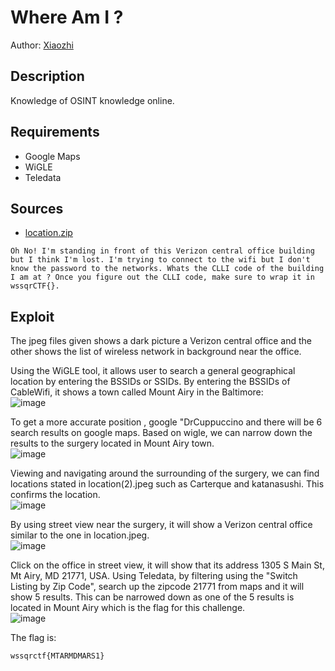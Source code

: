 # Where Am I ?
Author: [Xiaozhi](https://github.com/xiaoxiao69)

## Description

Knowledge of OSINT knowledge online.

## Requirements 
- Google Maps
- WiGLE
- Teledata


## Sources

- [location.zip](https://github.com/ChanTingHui/wssqrctf/blob/main/osint/Where%20Am%20I%3F/bin/location.zip)


```
Oh No! I'm standing in front of this Verizon central office building but I think I'm lost. I'm trying to connect to the wifi but I don't know the password to the networks. Whats the CLLI code of the building I am at ? Once you figure out the CLLI code, make sure to wrap it in wssqrCTF{}.
```


## Exploit

The jpeg files given shows a dark picture a Verizon central office and the other shows the list of wireless network in background near the office.

Using the WiGLE tool, it allows user to search a general geographical location by entering the BSSIDs or SSIDs. By entering the BSSIDs of CableWifi, it shows a town called Mount Airy in the Baltimore:
<br>
![image](https://user-images.githubusercontent.com/69874238/121999867-8143ba80-cde0-11eb-9a37-28b33e026f3c.png)

To get a more accurate position , google "DrCuppuccino and there will be 6 search results on google maps. Based on wigle, we can narrow down the results to the surgery located in Mount Airy town.
<br>
![image](https://user-images.githubusercontent.com/69874238/122000315-337b8200-cde1-11eb-8bb3-9a59a58b0404.png)

Viewing and navigating around the surrounding of the surgery, we can find locations stated in location(2).jpeg such as Carterque and katanasushi. This confirms the location.
<br>
![image](https://user-images.githubusercontent.com/69874238/122000969-332fb680-cde2-11eb-843c-63776e7df3b7.png)

By using street view near the surgery, it will show a Verizon central office similar to the one in location.jpeg.
<br>
![image](https://user-images.githubusercontent.com/69874238/122001127-6ffbad80-cde2-11eb-9164-5f7756bfb8d4.png)

Click on the office in street view, it will show that its address 1305 S Main St, Mt Airy, MD 21771, USA. Using Teledata, by filtering using the "Switch Listing by Zip Code", search up the zipcode 21771 from maps and it will show 5 results. This can be narrowed down as one of the 5 results is located in Mount Airy which is the flag for this challenge.
 <br>
 ![image](https://user-images.githubusercontent.com/69874238/122001501-ffa15c00-cde2-11eb-88df-9a42cef959c4.png)






The flag is:

```
wssqrctf{MTARMDMARS1}
```
